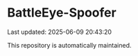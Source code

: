 # BattleEye-Spoofer

Last updated: 2025-06-09 20:43:20

This repository is automatically maintained.
